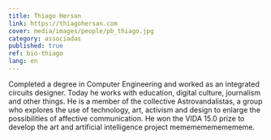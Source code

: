 ```yaml
---
title: Thiago Hersan
link: https://thiagohersan.com
cover: media/images/people/pb_thiago.jpg
category: associadas
published: true
ref: bio-thiago
lang: en
---
```

Completed a degree in Computer Engineering and worked as an integrated circuits designer. Today he works with education, digital culture, journalism and other things. He is a member of the collective Astrovandalistas, a group who explores the use of technology, art, activism and design to enlarge the possibilities of affective communication. He won the VIDA 15.0 prize to develop the art and artificial intelligence project memememememememe.
